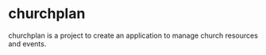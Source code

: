 # churchplan
churchplan is a project to create an application to manage church resources and events. 